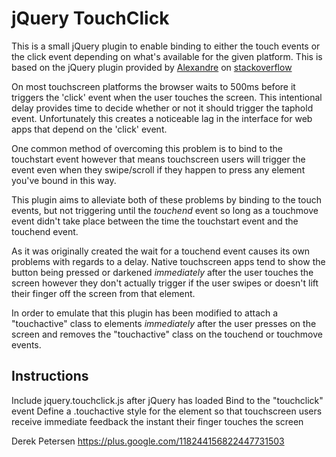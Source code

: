 jQuery TouchClick
==================

This is a small jQuery plugin to enable binding to either the touch events or the click event depending on what's available for the given platform. This is based on the jQuery plugin provided by [Alexandre](http://stackoverflow.com/users/346368/alexandre) on [stackoverflow](http://stackoverflow.com/questions/2135037/adding-a-jquery-style-event-handler-of-iphone-os-events)

On most touchscreen platforms the browser waits to 500ms before it triggers the 'click' event when the user touches the screen. This intentional delay provides time to decide whether or not it should trigger the taphold event. Unfortunately this creates a noticeable lag in the interface for web apps that depend on the 'click' event.

One common method of overcoming this problem is to bind to the touchstart event however that means touchscreen users will trigger the event even when they swipe/scroll if they happen to press any element you've bound in this way.

This plugin aims to alleviate both of these problems by binding to the touch events, but not triggering until the *touchend* event so long as a touchmove event didn't take place between the time the touchstart event and the touchend event.

As it was originally created the wait for a touchend event causes its own problems with regards to a delay. Native touchscreen apps tend to show the button being pressed or darkened *immediately* after the user touches the screen however they don't actually trigger if the user swipes or doesn't lift their finger off the screen from that element.

In order to emulate that this plugin has been modified to attach a "touchactive" class to elements *immediately* after the user presses on the screen and removes the "touchactive" class on the touchend or touchmove events.

Instructions
-------------

Include jquery.touchclick.js after jQuery has loaded
Bind to the "touchclick" event
Define a .touchactive style for the element so that touchscreen users receive immediate feedback the instant their finger touches the screen

Derek Petersen
https://plus.google.com/118244156822447731503
